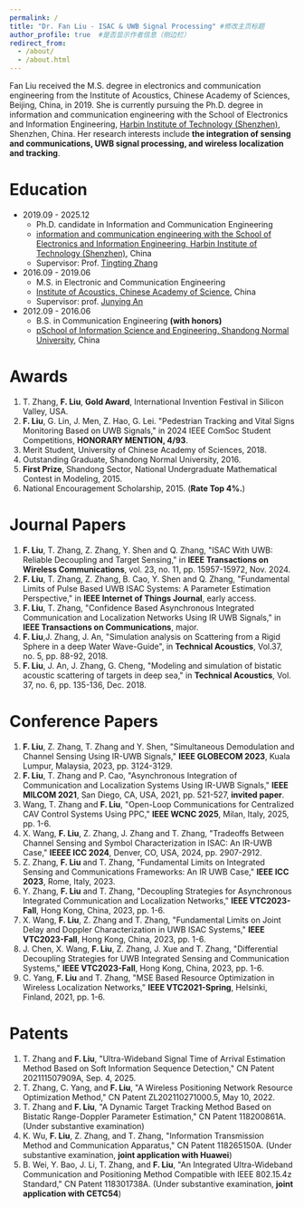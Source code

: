 ```yaml
---
permalink: /
title: "Dr. Fan Liu - ISAC & UWB Signal Processing" #修改主页标题
author_profile: true  #是否显示作者信息（侧边栏）
redirect_from: 
  - /about/
  - /about.html
---
```

 
Fan Liu received the M.S. degree in electronics and communication engineering from the Institute of Acoustics, Chinese Academy of Sciences, Beijing, China, in 2019. She is currently pursuing the Ph.D. degree in information and communication engineering with the School of Electronics and Information Engineering, [Harbin Institute of Technology (Shenzhen)](https://www.hitsz.edu.cn/index.html), Shenzhen, China. Her research interests include **the integration of sensing and communications, UWB signal processing, and wireless localization and tracking**. 

Education 
======
  * 2019.09 - 2025.12
    * Ph.D. candidate in Information and Communication Engineering
    * [information and communication engineering with the School of Electronics and Information Engineering, Harbin Institute of Technology (Shenzhen)](https://www.hitsz.edu.cn/index.html), China
    * Supervisor: Prof. [Tingting Zhang](https://faculty.hitsz.edu.cn/zhangtingting)
  * 2016.09 - 2019.06
    * M.S. in Electronic and Communication Engineering
    * [Institute of  Acoustics, Chinese  Academy of Science](http://www.ioa.ac.cn/), China
    * Supervisor: prof. [Junying An](https://people.ucas.ac.cn/~0036105)
  * 2012.09 - 2016.06
    * B.S. in Communication Engineering **(with honors)**
    * [pSchool of Information Science and Engineering, Shandong Normal University](http://www.ischool.sdnu.edu.cn/index.htm), China

Awards
=====
1. T. Zhang, **F. Liu**, **Gold Award**, International Invention Festival in Silicon Valley, USA.
2. **F. Liu**, G. Lin, J. Men, Z. Hao, G. Lei. "Pedestrian Tracking and Vital Signs Monitoring Based on UWB Signals," in 2024 IEEE ComSoc Student Competitions, **HONORARY MENTION, 4/93**.
3. Merit Student, University of Chinese Academy of Sciences, 2018.
4. Outstanding Graduate, Shandong Normal University, 2016.
5. **First Prize**, Shandong Sector, National Undergraduate Mathematical Contest in Modeling, 2015.
6. ​National Encouragement Scholarship, 2015. (**Rate Top 4%.**)

Journal Papers
=====
1. **F. Liu**, T. Zhang, Z. Zhang, Y. Shen and Q. Zhang, "ISAC With UWB: Reliable Decoupling and Target Sensing," in **IEEE Transactions on Wireless Communications**, vol. 23, no. 11, pp. 15957-15972, Nov. 2024.
2. **F. Liu**, T. Zhang, Z. Zhang, B. Cao, Y. Shen and Q. Zhang, "Fundamental Limits of Pulse Based UWB ISAC Systems: A Parameter Estimation Perspective," in **IEEE Internet of Things Journal**, early access.
3. **F. Liu**, T. Zhang, "Confidence Based Asynchronous Integrated Communication and Localization Networks Using IR UWB Signals," in **IEEE Transactions on Communications**, major.
4. **F. Liu**,J. Zhang, J. An, "Simulation analysis on Scattering from a Rigid Sphere in a deep Water Wave-Guide", in **Technical Acoustics**, Vol.37, no. 5, pp. 88-92, 2018.
5. **F. Liu**, J. An, J. Zhang, G. Cheng, "Modeling and simulation of bistatic acoustic scattering of targets in deep sea," in **Technical Acoustics**, Vol. 37, no. 6, pp. 135-136, Dec. 2018.

Conference Papers
=====
1. **F. Liu**, Z. Zhang, T. Zhang and Y. Shen, "Simultaneous Demodulation and Channel Sensing Using IR-UWB Signals," **IEEE GLOBECOM 2023**, Kuala Lumpur, Malaysia, 2023, pp. 3124-3129.
2. **F. Liu**, T. Zhang and P. Cao, "Asynchronous Integration of Communication and Localization Systems Using IR-UWB Signals," **IEEE MILCOM 2021**, San Diego, CA, USA, 2021, pp. 521-527, **invited paper**.
3. Wang, T. Zhang and **F. Liu**, "Open-Loop Communications for Centralized CAV Control Systems Using PPC," **IEEE WCNC 2025**, Milan, Italy, 2025, pp. 1-6. 
4. X. Wang, **F. Liu**, Z. Zhang, J. Zhang and T. Zhang, "Tradeoffs Between Channel Sensing and Symbol Characterization in ISAC: An IR-UWB Case," **IEEEE ICC 2024**, Denver, CO, USA, 2024, pp. 2907-2912.
5. Z. Zhang, **F. Liu** and T. Zhang, "Fundamental Limits on Integrated Sensing and Communications Frameworks: An IR UWB Case," **IEEE ICC 2023**, Rome, Italy, 2023.
6. Y. Zhang, **F. Liu** and T. Zhang, "Decoupling Strategies for Asynchronous Integrated Communication and Localization Networks," **IEEE VTC2023-Fall**, Hong Kong, China, 2023, pp. 1-6.
7. X. Wang, **F. Liu**, Z. Zhang and T. Zhang, "Fundamental Limits on Joint Delay and Doppler Characterization in UWB ISAC Systems," **IEEE VTC2023-Fall**, Hong Kong, China, 2023, pp. 1-6.
8. J. Chen, X. Wang, **F. Liu**, Z. Zhang, J. Xue and T. Zhang, "Differential Decoupling Strategies for UWB Integrated Sensing and Communication Systems," **IEEE VTC2023-Fall**, Hong Kong, China, 2023, pp. 1-6.
9. C. Yang, **F. Liu** and T. Zhang, "MSE Based Resource Optimization in Wireless Localization Networks," **IEEE VTC2021-Spring**, Helsinki, Finland, 2021, pp. 1-6.


Patents
======
1. T. Zhang and **F. Liu**, "Ultra-Wideband Signal Time of Arrival Estimation Method Based on Soft Information Sequence Detection," CN Patent 202111507909A, Sep. 4, 2025.​
2. T. Zhang, C. Yang, and **F. Liu**, "A Wireless Positioning Network Resource Optimization Method," CN Patent ZL202110271000.5, May 10, 2022.
3. T. Zhang and **F. Liu**, "A Dynamic Target Tracking Method Based on Bistatic Range-Doppler Parameter Estimation," CN Patent 118200861A. (Under substantive examination)
4. K. Wu, **F. Liu**, Z. Zhang, and T. Zhang, "Information Transmission Method and Communication Apparatus," CN Patent 118265150A. (Under substantive examination, **joint application with Huawei**)
5. B. Wei, Y. Bao, J. Li, T. Zhang, and **F. Liu**, "An Integrated Ultra-Wideband Communication and Positioning Method Compatible with IEEE 802.15.4z Standard," CN Patent 118301738A. (Under substantive examination, **joint application with CETC54**)